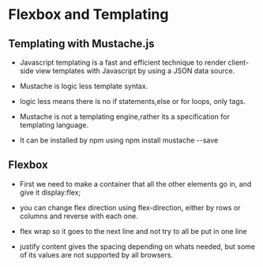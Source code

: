 # Flexbox and Templating

## Templating with Mustache.js 

* Javascript templating is a fast and efficient technique to render client-side view templates with Javascript by using a JSON data source.

* Mustache is logic less template syntax.

* logic less means there is no if statements,else or for loops, only tags.

* Mustache is not a templating engine,rather its a specification for templating language.

* It can be installed by npm using npm install mustache --save

## Flexbox

* First we need to make a container that all the other elements go in, and give it display:flex;

* you can change flex direction using flex-direction, either by rows or columns and reverse with each one.

* flex wrap so it goes to the next line and not try to all be put in one line

* justify content gives the spacing depending on whats needed, but some of its values are not supported by all browsers.





